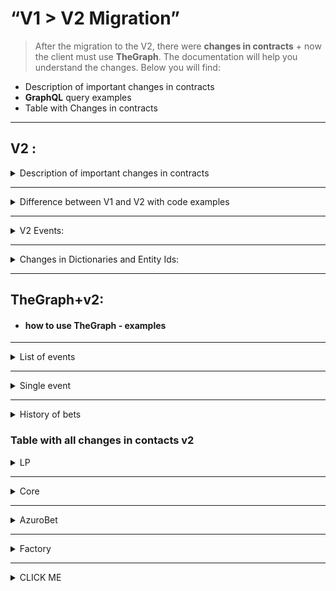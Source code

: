 # “V1 > V2 Migration”




> After the migration to the V2,
there were **changes in contracts** + now the client must use **TheGraph**.
The documentation will help you understand the changes.
Below you will find:
 - Description of important changes in contracts
 - **GraphQL** query examples
 - Table with Changes in contracts

_________________
## V2 :


<details><summary>Description of important changes in contracts</summary>
<p>
 
----------------
 
If in v1 we operated with events/conditions, then in v2, the "Game" entity appeared.
In v2, first of all we create a game, now the game contains information about time, league, country, team names, sport ID
  and now,
when the oracle receives information about the postponement of the game.
We no longer need to move many conditions inside separately, only needs to move one game.
conditions are now on the contract along with the games
 
-----------------
 
In v2, we can create multiple sets of contracts, without deploying a new set to different locations each time.
Now we can create new contracts from the Factory contract and connect them.
An LP is created at the factory, core and azuro bet connect to it

What for?

- We can set multiple LPs and one liquidity pool can have multiple core contracts.

Previously, bets could only be placed before the match. In v2, we plan to launch express bets immediately, life after the start of the game

Betting method changes
You still need to bet on the LP contract, if in v1 we pulled only the bet method "how much money do we need", "what outcome do we bet on",
minCoefficient of the bet

All these parameters remain, but a new one appears. Now you need to pass the address of the core contract to the bet v2. To understand on what contract it is delivered.
Now on the air conditioner the fields for obtaining a unique key are the address of the contract + the condition field.
 
-------------
Third difference

Before
Conditions were created and they could have several oracles.
When we created them, we said "This oracle can create a Condition with some of its internal ID in order to know which one to resolve later"
But if on the contract it was the very first Condition created, then it received the number 1. We always had two fields: ConditionId - 1,
  OracleConditionId - 10000, We stored a map on the contract and in order to get one from the other we made a map by the key oracle address + OracleConditionId,
  this is such and such an ordinary ConditionId
 
  This was so that several oracles could work with the same core and create different conditions.
  For example, so that they are responsible for different data providers and do not conflict on the same core.
 
  Now it is possible to deploy several cores within one LP. Or several LPs. we decided to abandon the multiple oracles. There may still be a few oracles, but
  It will be assumed that they always work with the same data set.
  That's why we left the map.
 
  Now:
  1. we create a game (with some kind of own id, which is in the data provider's database)
  2. In it, already on the core contract, we create a Condition with some kind of our own internal ID.
 
  Those. incremental IDs disappear, OracleGameID and OracleConditionID fields are sold, they are all called
GameID and ConditionID and they are all arbitrary, come from the provider's date


Method signature changes (see below)



</p>
</details>


________________________

<details><summary>Difference between V1 and V2 with code examples</summary>
<p>

#### V1:

--------------

- condition is created on Core **(oracleConditionId)

- bet is placed on LP **(by conditionId)

- conditioner shifts, cancelizes, resolves to Core **(oracleConditionId)

- the bet is redimed on LP **(by betId)


#### V2

--------------
##### **The game is created on LP **(oracleGameId)**

<details><summary>function: </summary>
<p>

 ```js
function **createGame**(
bytes32 ipfsHash, //detailed info about game stored in IPFS
uint64 startsAt //timestamp when the game starts
) external onlyOracle
```
</p>
</details>

<details><summary>event:</summary>
<p>

```js
event NewGame(uint256 indexed gameId, bytes32 ipfsHash, uint64 startsAt)
```
</p>
</details>


<details><summary>function: </summary>
<p>

 ```js
function **createCondition**(
    uint256 gameId,
    uint256 oracleConditionId,
    uint64[2] calldata odds,
    uint64[2] calldata outcomes,
    uint128 reinforcement,
    uint64 margin
) external override

```
>This function **creates new conditions and provide contract with initial odds, allowed outcomes and  condition date. 
</p>
</details>

<details><summary>event: </summary>
<p>

```js
event **ConditionCreated**(
    uint256 indexed gameId,
    uint256 indexed oracleConditionId,
    uint256 indexed conditionId
);
```
</p>
</details>

--------------
##### The game is shifted on LP **(by oracleGameId)**

<details><summary>function: </summary>
<p>

 ```js
function **shiftGame**(uint256 gameId, uint64 startsAt) external onlyOracle
```
>admin-oracle function **for changing game’s startsAt
</p>
</details>

<details><summary>event: </summary>
<p>

```js
event **GameShifted**(uint256 indexed gameId, uint64 newStart);
```
</p>
</details>

--------------
##### Bet is placed on LP(core address + conditionId), proxy call - event **is emitted on Core**


<details><summary>function **bet**:</summary>
<p>

 ```js
function **bet**(
    address core,
    uint128 amount,
    uint64 expiresAt,
    ICoreBase.BetData calldata data
) external
```
> function **to put bet, providing BetData

</p>
</details>


<details><summary>function **betFor**:</summary>
<p>

 ```js
function **betFor**(
    address bettor,
    address core,
    uint128 amount,
    uint64 expiresAt,
    ICoreBase.BetData calldata data
) external
```
> function to put bet for bettor

</p>
</details>

<details><summary>function **betNative**:</summary>
<p>

 ```js
function **betNative**(
    address core,
    uint64 expiresAt,
    ICoreBase.BetData calldata data
) external payable
```
>function **to put bet in native tokens

</p>
</details>

<details><summary>**(proxy call - event **is emitted on Core):</summary>
<p>

```js
function **putBet**(function **putBet**(
    address bettor,
    uint128 amount,
    BetData calldata data
) external override onlyLp
```
</p>
</details>

--------------
##### Condition iscanceled and resolved on Core **(oracleConditionId)


<details><summary>function **resolveCondition**:</summary>
<p>

 ```js
function **resolveCondition**(uint256 oracleConditionId, uint64 outcomeWin)
```
</p>
</details>

<details><summary>event:</summary>
<p>

```js
event **ConditionResolved**(
    uint256 indexed conditionId,
    uint8 state,
    uint64 outcomeWin,
    int128 lpProfit
);
```
</p>
</details>



<details><summary>function **cancelByMaintainer**:</summary>
<p>

 ```js
function **cancelByMaintainer**(uint256 conditionId) external onlyMaintainer
```
> admin-maintainer function **for canceling exact conditionID
> 
</p>
</details>

<details><summary>**stopCondition**:</summary>
<p>

 ```js
function **stopCondition**(uint256 conditionId, bool flag) external onlyMaintainer
```
> admin-maintainer function **for stop protocol receiving bets for exact conditionId, flag = true - stop bets for conditionId

</p>
</details>

<details><summary>function **cancelByOracle**:</summary>
<p>

 ```js
function **cancelByOracle**(uint256 oracleConditionId) external onlyOracle
```
> oracle function **for canceling exact oracleConditionId

</p>
</details>

--------------

##### The bet is redeamed on LP indicating Core **(core address + bet id)


<details><summary>function: </summary>
<p>

 ```js
LP.withdrawPayout(
        address core,
        uint256 tokenId,
        bool isNative
    )
```

```js
function withdrawPayout(address core, uint256 tokenId) external isCore(core)
```
>Function to withdraw bet's prize

```js
function withdrawPayoutNative(address core, uint256 tokenId) external isCore(core)
```
>Function to withdraw bet's prize in native tokens


</p>
</details>

</p>
</details>

------------------

<details><summary>V2 Events: </summary>
<p>

> Description of events issued by protocol contracts

### Fabric
#### Common events

```js
event NewPool(address lp);
```
> new pool added

#### Protocol settings changes events

```js
event CoreTypeUpdated(string coreType, address beaconCore);
```

### LP
#### Common events

```js
event BettorWin(address indexed bettor, uint256 tokenId, uint256 amount);
```

> BettorWin issued by withdrawPayout(), withdrawPayoutNative()

```js
event LiquidityAdded(
    address indexed account,
    uint48 indexed leaf,
    uint256 amount
);
```
> LiquidityAdded issued by addLiquidity(), addLiquidityNative()

```js
event LiquidityRemoved(
    address indexed account,
    uint48 indexed leaf,
    uint256 amount
);
```
> LiquidityRemoved issued by withdrawLiquidity(), withdrawLiquidityNative()

#### Protocol settings changes events
```js
event CoreUpdated(address indexed core, bool active);
event MaintainerUpdated(address indexed maintainer, bool active);
event OracleUpdated(address indexed oracle, bool active);
event AffiliateRewardChanged(uint64 newAffiliateFee);
event AffiliateRewarded(address indexed affiliate, uint256 amount);
event DaoRewardChanged(uint64 newDaoFee);
event MinDepoChanged(uint128 newMinDepo);
event OracleRewardChanged(uint64 newOracleFee);
event ReinforcementAbilityChanged(uint128 newReinforcementAbility);
event WithdrawTimeoutChanged(uint64 newWithdrawTimeout);
```


### Core
#### Bettor actions events

```js
event NewBet(
    address indexed bettor,
    address indexed affiliate,
    uint256 indexed conditionId,
    uint256 tokenId,
    uint64 outcomeId,
    uint128 amount,
    uint64 odds,
    uint128[2] funds
);
```
> NewBet issued by LP.bet(), LP.betNative(), LP.betFor()

#### Oracle actions events

```js
event ConditionCreated(
    uint256 indexed gameId,
    uint256 indexed oracleConditionId,
    uint256 indexed conditionId
);
```

> ConditionCreated issued by createCondition()

```js
event ConditionResolved(
    uint256 indexed conditionId,
    uint8 state,
    uint64 outcomeWin,
    int128 lpProfit
);
```
> ConditionResolved issued by resolveCondition(), cancelByOracle(), cancelByMaintainer()

```js
event ConditionStopped(uint256 indexed conditionId, bool flag);
```
> ConditionStopped issued by stopCondition()
</p>
</details>



------------------

<details><summary>Changes in Dictionaries and Entity Ids:</summary>
<p>
> The dictionaries have been updated. More details can be found at the link. Brief information in the table below
https://github.com/Azuro-protocol/dictionaries/tree/main/v2

| v1 | v2 |usage|
| ------ | ------ | -------|
|betTypeOdd|outcome||
|outcome|selection||
|param|points||
|sportType|sport||


> The entities Ids have been also updated. More details can be found at the link. Brief information in the table below https://github.com/Azuro-protocol/azuro-api-subgraph/blob/928c4867d775c56f012293dabc64ae8dc57f27fa/src/utils/schema.ts

| v1        | v2                                               |
| --------- | ------------------------------------------------ |
| game      | LP Address + \_ + gameId                         |
|           |                                                  |
| condition | Core Address + \_ + conditionId                  |
|           |                                                  |
| outcome   | Core Address + \_ + conditionId + \_ + outcomeId |
|           |                                                  |
| bet       | Core Address + \_ + betId                        |
|           |                                                  |
| freebet   | Freebet Address + \_ + freebetId                 |
|           |                                                  |
| LP NFT    | LP Address + \_ + NFT Id                         |
</p>
</details>

------------------

##  TheGraph+v2:
- #### how to use TheGraph - examples

------------------


<details><summary>List of events</summary>
<p>
request:

```
query Sports(
  $sportFilter: Sport_filter, $countryFilter: Country_filter, $leagueFilter: League_filter, $gameFilter: Game_filter, $conditionFilter: Condition_filter!,
  $gameOrderBy: Game_orderBy, $gameOrderDirection: OrderDirection
) {
  sports(where: $sportFilter) {
    id
    sportId
    slug
    name
    sporthub {
      id
    }
    countries(where: $countryFilter, orderBy: turnover, orderDirection: desc) {
      id
      slug
      name
      turnover
      leagues(where: $leagueFilter, orderBy: turnover, orderDirection: desc) {
        id
        name
        slug
        turnover
        games(where: $gameFilter, orderBy: $gameOrderBy, orderDirection: $gameOrderDirection) {
          ...Game
          conditions(where: $conditionFilter) {
            ...GameCondition
          }
        }
      }
    }
  }
}
```

fragment Game :

```
fragment Game on Game {
  id
  gameId
  oracleGameId
  slug
  title
  status
  sport {
    sportId
    slug
    sporthub {
      slug
    }
  }
  league {
    name
    slug
    country {
      name
      slug
    }
  }
  participants {
    image
    name
  }
  startsAt
  hasActiveConditions
  liquidityPool {
    address
  }
}
```

fragment GameCondition:

```
fragment GameCondition on Condition {
  id
  conditionId
  status
  outcomes {
    id
    outcomeId
  }
  core {
    address
    type
  }
}
```

sample parameters for requesting sports for top events:

```json
{
    "sportFilter": {
        "sporthub": "sports",
        "slug_in": [
            "football",
            "basketball",
            "tennis",
            "mma",
            "boxing"
        ]
    },
    "countryFilter": {
        "hasActiveLeagues": true
    },
    "leagueFilter": {
        "games_": {
            "startsAt_gt": "1671183624",
            "liquidityPool": "0xbd3e8643efcdddd033478f485eefcc68ad779af2"
        }
    },
    "gameFilter": {
        "startsAt_gt": "1671183624",
        "hasActiveConditions": true
    },
    "conditionFilter": {
        "core_": {
            "liquidityPool": "0xbd3e8643efcdddd033478f485eefcc68ad779af2"
        }
    },
    "gameOrderBy": "turnover",
    "gameOrderDirection": "desc"
}
```

if you need to query for a specific sport, then the __sportFilter__ has a specific __slug__ and the order is no longer by __turnover__ liquidity, but by __startsAt__ start time

```json
{
    "sportFilter": {
        "sporthub": "sports",
        "slug_in": [
            "football",
            "basketball",
            "tennis",
            "mma",
            "boxing"
        ],
        "slug": "football"
    },
    "countryFilter": {
        "hasActiveLeagues": true
    },
    "leagueFilter": {
        "games_": {
            "startsAt_gt": "1671183878",
            "liquidityPool": "0xbd3e8643efcdddd033478f485eefcc68ad779af2"
        }
    },
    "gameFilter": {
        "startsAt_gt": "1671183878",
        "hasActiveConditions": true
    },
    "conditionFilter": {
        "core_": {
            "liquidityPool": "0xbd3e8643efcdddd033478f485eefcc68ad779af2"
        }
    },
    "gameOrderBy": "startsAt",
    "gameOrderDirection": "asc"
}
```

if you need a specific league, then __country Filter__ add the country __slug__ and the league name in __leagueFilter.slug__

```json
{
    "sportFilter": {
        "sporthub": "sports",
        "slug_in": [
            "football",
            "basketball",
            "tennis",
            "mma",
            "boxing"
        ],
        "slug": "football"
    },
    "countryFilter": {
        "hasActiveLeagues": true,
        "slug": "england"
    },
    "leagueFilter": {
        "games_": {
            "startsAt_gt": "1671184050",
            "liquidityPool": "0xbd3e8643efcdddd033478f485eefcc68ad779af2"
        },
        "slug": "championship"
    },
    "gameFilter": {
        "startsAt_gt": "1671184050",
        "hasActiveConditions": true
    },
    "conditionFilter": {
        "core_": {
            "liquidityPool": "0xbd3e8643efcdddd033478f485eefcc68ad779af2"
        }
    },
    "gameOrderBy": "startsAt",
    "gameOrderDirection": "asc"
}
```

</p>
</details>

------------------

<details><summary>Single event</summary>
<p>

Request:
```
query Game($oracleGameId: BigInt) {
  games(where: {oracleGameId: $oracleGameId}) {
    ...Game
    conditions {
      ...GameCondition
    }
  }
}
```
fragment Game :

```
fragment Game on Game {
  id
  gameId
  oracleGameId
  slug
  title
  status
  sport {
    sportId
    slug
    sporthub {
      slug
    }
  }
  league {
    name
    slug
    country {
      name
      slug
    }
  }
  participants {
    image
    name
  }
  startsAt
  hasActiveConditions
  liquidityPool {
    address
  }
}
```

fragment GameCondition:

```
fragment GameCondition on Condition {
  id
  conditionId
  status
  outcomes {
    id
    outcomeId
  }
  core {
    address
    type
  }
}
```

parameters:

```json
{
    "oracleGameId": "1563997432"
}
```


</p>
</details>

------------------

<details><summary>History of bets</summary>

is formed from two requests to the graph, getting sports bets and toto

## Sports bets
<p>

Request:
```
query Bets($first: Int, $where: Bet_filter) {
  bets(first: $first, orderBy: createdBlockTimestamp, orderDirection: desc, where: $where) {
    ...CommonBet
  }
}
```

fragment CommonBet:
```
fragment CommonBet on Bet {
  id
  betId
  status
  amount
  odds
  outcome {
    id
    outcomeId
    condition {
      ...CommonBetCondition
    }
  }
  createdAt: createdBlockTimestamp
  potentialPayout
  isRedeemed
  freebet {
    contractAddress: freebetContractAddress
  }
  txHash: createdTxHash
  core {
    address
    liquidityPool {
      address
    }
  }
}
```

fragment CommonBetCondition 	:
```
fragment CommonBetCondition on Condition {
  id
  conditionId
  wonOutcome {
    outcomeId
  }
  game {
    ...Game
  }
}
```

fragment Game:
```
fragment Game on Game {
  id
  gameId
  oracleGameId
  slug
  title
  status
  sport {
    sportId
    slug
    sporthub {
      slug
    }
  }
  league {
    name
    slug
    country {
      name
      slug
    }
  }
  participants {
    image
    name
  }
  startsAt
  hasActiveConditions
  liquidityPool {
    address
  }
}
```

parameters:

```json
{
    "first": 500,
    "where": {
        "actor": "0x78a9d33b78d22cc64f9bc1cf3352ac094e50c0a9"
    }
}
```



## Toto

Request:

```
query Bets($first: Int, $where: Bet_filter) {
  bets(first: $first, orderBy: createdAt, where: $where) {
    ...TotoBet
  }
}
```

fragment TotoBet:

```
fragment TotoBet on Bet {
  betId: tokenId
  outcome {
    id
    name
    outcomeId
  }
  amount
  createdAt
  owner
  txHash
  isRedeemed
  game: condition {
    ...TotoBetCondition
  }
}
```
fragment TotoBetCondition:
```
fragment TotoBetCondition on Condition {
  gameId: conditionId
  categoryName
  categorySlug
  icon
  field1
  field2
  condition
  startDate: gameStartsAt
  betsEndsAt: bettingEndsAt
  expiresAt
  opponent1 {
    image
    name
  }
  opponent2 {
    image
    name
  }
  totalPoolOutcome1
  totalPoolOutcome2
  totalPool
  winOutcomeId
  isCanceled
}
```

Parameters:
```json
{
    "first": 500,
    "where": {
        "actor": "0x78a9d33b78d22cc64f9bc1cf3352ac094e50c0a9"
    }
}
```

</p>

</details>

### Table with all changes in contacts v2
<details><summary>LP</summary>
<p>

### functions
| V1                                                                                                                                                            | V2                                                                                                                                                     |
| ------------------------------------------------------------------------------------------------------------------------------------------------------------- | ------------------------------------------------------------------------------------------------------------------------------------------------------ |
| function **changeCore**(address newCore) external override onlyOwner                                                                                              |                                                                                                                                                        |
| function **changeOracleReward**(uint128 newOracleFee) external onlyOwner                                                                                          |                                                                                                                                                        |
| function **changeDaoReward**(uint128 newDaoFee) external onlyOwner                                                                                                |                                                                                                                                                        |
| function **changeAzuroBet**(address newAzuroBet) external onlyOwner                                                                                               |                                                                                                                                                        |
| function **changeMinDepo**(uint128 newMinDepo) external onlyOwner                                                                                                 | function **changeMinDepo**(uint128 newMinDepo) external onlyOwner                                                                                          |
| function **changeReinforcementAbility**(uint128 newReinforcementAbility) external onlyOwner                                                                       | function **changeReinforcementAbility**(uint64 newReinforcementAbility) external onlyOwner                                                                 |
| function **changeWithdrawTimeout**(uint64 newWithdrawTimeout) external onlyOwner                                                                                  | function **changeWithdrawTimeout**(uint64 newWithdrawTimeout) external onlyOwner                                                                           |
| function **changeClaimTimeout**(uint64 newClaimTimeout) external onlyOwner                                                                                        | function **changeClaimTimeout**(uint64 newClaimTimeout) external onlyOwner                                                                                 |
| function **addLiquidity**(uint128 amount) external                                                                                                                | function **addLiquidity**(uint128 amount) external                                                                                                         |
| function **addLiquidityNative**() external                                                                                                                        | function **addLiquidityNative**() external                                                                                                                 |
| function **withdrawLiquidity**(uint48 depNum, uint40 percent) external                                                                                            | function **withdrawLiquidity**( uint48 depNum, uint40 percent, bool isNative ) external                                                                    |
| function **withdrawLiquidityNative**(uint48 depNum, uint40 percent)                                                                                               |                                                                                                                                                        |
| function **viewPayout**(uint256 tokenId) external view override returns (bool, uint128)                                                                           | function **viewPayout**(address core, uint256 tokenId) external view isCore**(core) returns (uint128 payout)                                                 |
| function **withdrawPayout**(uint256 tokenId) external                                                                                                             | function **withdrawPayout**( address core, uint256 tokenId, bool isNative ) external override isCore**(core)                                                 |
| function **withdrawPayoutNative**(uint256 tokenId) external                                                                                                       |                                                                                                                                                        |
| function **claimDaoReward**() external                                                                                                                            |                                                                                                                                                        |
| function **betFor**( address bettor, uint256 conditionId, uint128 amount, uint64 outcomeId, uint64 deadline, uint64 minOdds ) external override returns (uint256) | function **betFor**( address bettor, address core, uint128 amount, uint64 expiresAt, ICoreBase.BetData calldata data ) external override returns (uint256) |
| function **bet**( uint256 conditionId, uint128 amount, uint64 outcomeId, uint64 deadline, uint64 minOdds ) external override returns (uint256)                    | function **bet**( address core, uint128 amount, uint64 expiresAt, ICoreBase.BetData calldata data ) external override returns (uint256)                    |
| function **bet**( address core, uint128 amount, uint64 expiresAt, ICoreBase.BetData calldata data ) external override returns (uint256)                           | function **bet**( address core, uint128 amount, uint64 expiresAt, ICoreBase.BetData calldata data ) external override returns (uint256)                    |
| function **getReserve**() external view override returns (uint128 reserve)                                                                                        | function **getReserve**() public view override returns (uint128 reserve)                                                                                   |
| function **getPossibilityOfReinforcement**(uint128 reinforcementAmount) external view override returns (bool status)                                              |
| function **getLeaf**() external view override returns (uint48 leaf)                                                                                               | function **getLeaf**() external view override returns (uint48 leaf)                                                                                        |
|                                                                                                                                                               | function **changeFee**(FeeType feeType, uint64 newFee) external onlyOwner                                                                                  |
|                                                                                                                                                               | function **changeFee**(FeeType feeType, uint64 newFee) external onlyOwner                                                                                  |
|                                                                                                                                                               | function **updateRole**( address actor, uint8 role, bool active ) external onlyOwner                                                                       |
|                                                                                                                                                               | function **cancelGame**(uint256 oracleGameId) external onlyRole**(0)                                                                                         |
|                                                                                                                                                               | function **createGame**( uint256 oracleGameId, bytes32 ipfsHash, uint64 startsAt ) external onlyRole**(0)                                                    |
|                                                                                                                                                               | function **shiftGame**(uint256 oracleGameId, uint64 startsAt) external onlyRole**(0)                                                                         |
|                                                                                                                                                               | function **claimReward**() external                                                                                                                        |
|                                                                                                                                                               | function **getGameInfo**(uint256 gameId) external view override returns (uint64, bool)                                                                     |
|                                                                                                                                                               | function **isGameCanceled**(uint256 gameId) external view override returns (bool)                                                                          |
|                                                                                                                                                               | function **updateCore**(address core, bool active) external onlyOwner isCore**(core)                                                                         |
|                                                                                                                                                               | function **updateCore**(address core, bool active) external onlyOwner isCore**(core)                                                                         |
### events

| V1                                                                                                                                                                      | V2                                                                                                       |
| ----------------------------------------------------------------------------------------------------------------------------------------------------------------------- | -------------------------------------------------------------------------------------------------------- |
| event **NewBet**( address indexed owner, uint256 indexed betId, uint256 indexed conditionId, uint64 outcomeId, uint128 amount, uint256 odds, uint128 fund1, uint128 fund2); |
| event **BetterWin**(address indexed better, uint256 tokenId, uint256 amount);                                                                                               | event **BettorWin**( address indexed core, address indexed bettor, uint256 tokenId, uint256 amount);         |
| event **LiquidityAdded**(address indexed account, uint256 amount, uint48 leaf);                                                                                             | event **LiquidityAdded**( address indexed account, uint48 indexed leaf, uint256 amount);                     |
| event **LiquidityAdded**( address indexed account, uint48 indexed leaf, uint256 amount);                                                                                    | event **LiquidityRemoved**( address indexed account, uint48 indexed leaf, uint256 amount);                   |
| event **LiquidityRequested**( address indexed requestWallet, uint256 requestedValueLp);                                                                                     |
| event **OracleRewardChanged**(uint128 newOracleFee);                                                                                                                        |                                                                                                          |
| event **DaoRewardChanged**(uint128 newDaoFee);                                                                                                                              |                                                                                                          |
| event **AzuroBetChanged**(address newAzuroBet);                                                                                                                             |                                                                                                          |
| event **PeriodChanged**(uint64 newPeriod);                                                                                                                                  | event **MinDepoChanged**(uint128 newMinDepo);                                                                |
| event **MinDepoChanged**(uint128 newMinDepo);                                                                                                                               |                                                                                                          |
| event **WithdrawTimeoutChanged**(uint64 newWithdrawTimeout);                                                                                                                | event **WithdrawTimeoutChanged**(uint64 newWithdrawTimeout);                                                 |
| event **ClaimTimeoutChanged**(uint64 newClaimTimeout);                                                                                                                      | event **ClaimTimeoutChanged**(uint64 newClaimTimeout);                                                       |
| event **ReinforcementAbilityChanged**(uint128 newReinforcementAbility);                                                                                                     | event **ReinforcementAbilityChanged**(uint128 newReinforcementAbility);                                      |
| event **coreChanged**(address newCore);                                                                                                                                     |                                                                                                          |
|                                                                                                                                                                         | event **CoreUpdated**(address indexed core, bool active);                                                    |
|                                                                                                                                                                         | event **RoleUpdated**(address indexed actor, uint8 role, bool active);                                       |
|                                                                                                                                                                         | event **AffiliateRewarded**(address indexed affiliate, uint256 amount);                                      |
|                                                                                                                                                                         | event **FeeChanged**(FeeType feeType, uint64 fee);                                                           |
|                                                                                                                                                                         | event **GameCanceled**(uint256 indexed gameId);                                                              |
|                                                                                                                                                                         | event **GameShifted**(uint256 indexed gameId, uint64 newStart);                                              |
|                                                                                                                                                                         | event **NewGame**( uint256 indexed oracleGameId, uint256 indexed gameId, bytes32 ipfsHash, uint64 startsAt); |


</p>
</details>

_________________

<details><summary>Core</summary>
<p>

### functions
| V1                                                                                                                                                                                       | V2                                                                                                                                                                             |
| ---------------------------------------------------------------------------------------------------------------------------------------------------------------------------------------- | ------------------------------------------------------------------------------------------------------------------------------------------------------------------------------ |
| function **createCondition**( uint256 oracleCondId, uint128 scopeId, uint64\[2\] memory odds, uint64\[2\] memory outcomes, uint64 timestamp, bytes32 ipfsHash ) external override onlyOracle | function **createCondition**( uint256 gameId, uint256 oracleConditionId, uint64\[2\] calldata odds, uint64\[2\] calldata outcomes, uint128 reinforcement, uint64 margin ) external |
| function **createCondition**( uint256 oracleCondId, uint128 scopeId, uint64\[2\] memory odds, uint64\[2\] memory outcomes, uint64 timestamp, bytes32 ipfsHash ) external override onlyOracle | function **resolveCondition**(uint256 oracleConditionId, uint64 outcomeWin) external                                                                                               |
| function **setLp**(address lp) external override onlyOwner                                                                                                                                   |                                                                                                                                                                                |
| function **setOracle**(address oracle) external onlyOwner                                                                                                                                    |                                                                                                                                                                                |
| function **renounceOracle**(address oracle) external onlyOwner                                                                                                                               |                                                                                                                                                                                |
| function **addMaintainer**(address maintainer, bool active) external onlyOwner                                                                                                               |                                                                                                                                                                                |
| function **cancelByOracle**(uint256 oracleCondId) external onlyOracle                                                                                                                        | function **cancelByOracle**(uint256 oracleConditionId) external onlyOracle                                                                                                         |
| function **cancelByMaintainer**(uint256 conditionId) external onlyMaintainer                                                                                                                 | function **cancelByMaintainer**(uint256 conditionId) external onlyMaintainer                                                                                                       |
| function **shift**(uint256 oracleCondId, uint64 newTimestamp) external onlyOracle                                                                                                            |
| function **claimOracleReward**() external onlyOracle                                                                                                                                         |                                                                                                                                                                                |
| function **changeMaxBanksRatio**(uint64 newRatio) external onlyMaintainer                                                                                                                    |                                                                                                                                                                                |
| function **updateReinforcements**(uint128\[\] memory data) external onlyMaintainer                                                                                                           |
| function **changeDefaultReinforcement**(uint128 reinforcement) external onlyMaintainer                                                                                                       |
| function **updateMargins**(uint128\[\] memory data) external onlyMaintainer                                                                                                                  |                                                                                                                                                                                |
| function **changeDefaultMargin**(uint128 margin) external onlyMaintainer                                                                                                                     |                                                                                                                                                                                |
| function **stopAllConditions**(bool flag) external onlyMaintainer                                                                                                                            |                                                                                                                                                                                |
| function **stopCondition**(uint256 conditionId, bool flag) external onlyMaintainer                                                                                                           | function **stopCondition**(uint256 conditionId, bool flag) external onlyMaintainer                                                                                                 |
| function **getCondition**(uint256 conditionId) external view returns (Condition memory)                                                                                                      | function **getCondition**(uint256 conditionId) external view returns (Condition memory)                                                                                            |
| function **getConditionFunds**(uint256 conditionId) external view returns (uint128\[2\] memory fundBank)                                                                                     |
| function **getConditionReinforcement**(uint256 conditionId) external view returns (uint128 reinforcement)                                                                                    |
| function **getBetInfo**(uint256 betId) external view override returns ( uint128 amount, uint64 odds, uint64 createdAt)                                                                       |
| function **isOracle**(address oracle) external view override returns (bool)                                                                                                                  |
| function **getReinforcement**(uint64 outcomeId) public view returns (uint128)                                                                                                                |
| function **getReinforcement**(uint64 outcomeId) public view returns (uint128)                                                                                                                |
|                                                                                                                                                                                          |                                                                                                                                                                                |
|                                                                                                                                                                                          |                                                                                                                                                                                |
| function **viewPayout**(uint256 tokenId) public view override returns (bool success, uint128 amount)                                                                                         | function **viewPayout**(address account, uint256 tokenId) public view virtual returns (bool, uint128)                                                                              |
| function **calculateOdds**( uint256 conditionId, uint128 amount, uint64 outcome ) public view returns (uint64 odds)                                                                          | function **calcOdds**( uint256 conditionId, uint128 amount, uint64 outcome ) external view override returns (uint64 odds)                                                          |
| function **calcOdds**( uint256 conditionId, uint128 amount, uint64 outcome ) external view override returns (uint64 odds)                                                                    |
|                                                                                                                                                                                          | function **calcOdds**( uint256 conditionId, uint128 amount, uint64 outcome ) external view override returns (uint64 odds)                                                          |
|                                                                                                                                                                                          | function **getTokenInfo**(uint256 tokenId) external view returns (Condition memory, uint256)                                                                                       |
|                                                                                                                                                                                          | function **getTokenInfo**(uint256 tokenId) external view returns (Condition memory, uint256)                                                                                       |
### events

| V1                                                                                                         | V2                                                                                                               |
| ---------------------------------------------------------------------------------------------------------- | ---------------------------------------------------------------------------------------------------------------- |
| event ConditionCreated( uint256 indexed oracleConditionId, uint256 indexed conditionId, uint64 timestamp); | event ConditionCreated( uint256 indexed gameId, uint256 indexed oracleConditionId, uint256 indexed conditionId); |
| event ConditionCreated( uint256 indexed oracleConditionId, uint256 indexed conditionId, uint64 timestamp); | event ConditionResolved( uint256 indexed conditionId, uint8 state, uint64 outcomeWin, int128 lpProfit);          |
| event LpChanged(address indexed newLp);                                                                    |                                                                                                                  |
| event MaxBanksRatioChanged(uint64 newRatio);                                                               |                                                                                                                  |
| event MaintainerUpdated(address indexed maintainer, bool active);                                          |                                                                                                                  |
| event OracleAdded(address indexed newOracle);                                                              |                                                                                                                  |
| event OracleRenounced(address indexed oracle);                                                             |                                                                                                                  |
| event AllConditionsStopped(bool flag);                                                                     |                                                                                                                  |
| event ConditionStopped(uint256 indexed conditionId, bool flag);                                            | event ConditionStopped(uint256 indexed conditionId, bool flag);                                                  |
| event ConditionCreated( uint256 indexed oracleConditionId, uint256 indexed conditionId, uint64 timestamp); |
|                                                                                                            | event OddsChanged(uint256 indexed conditionId, uint64\[2\] newOdds);                                             |
|                                                                                                            | event OddsChanged(uint256 indexed conditionId, uint64\[2\] newOdds);                                             |




</p>
</details>

______________________________________

<details><summary>AzuroBet</summary>
<p>
### functions 
| V1 (ERC721)                                                                                            | V2 (ERC1155)                                                                                                                     |
| ------------------------------------------------------------------------------------------------------ | -------------------------------------------------------------------------------------------------------------------------------- |
| function burn(uint256 tokenId) external                                                                | function tokensOfOwner(address owner\_) external view returns (uint256\[\] memory ids)                                           |
| function burn(uint256 tokenId) external                                                                |                                                                                                                                  |
| function mint(address account, address core) external                                                  |                                                                                                                                  |
| function setBaseURI(string calldata uri) external                                                      | function setURI(string memory newUri) external                                                                                   |
| function setLp(address lp) external                                                                    |                                                                                                                                  |
| function getCoreByToken(uint256 tokenId) external view override returns (address core)                 |
|                                                                                                        | function setURI(string memory newUri) external                                                                                   |
|                                                                                                        | function setURI(string memory newUri) external                                                                                   |
|                                                                                                        | function setURI(string memory newUri) external                                                                                   |
|                                                                                                        | function balanceOfBatch(address\[\] memory accounts, uint256\[\] memory ids) external view override returns (uint256\[\] memory) |
|                                                                                                        | function balancePayoutOf(address account, uint256 id) external view override returns (uint256)                                   |
| function tokenOfOwnerByIndex(address owner, uint256 index) public view override returns (uint256)      | function balancePayoutOf(address account, uint256 id) external view override returns (uint256)                                   |
|                                                                                                        | function tokenOfOwnerByIndex(address owner, uint256 index) public view override returns (uint256)                                |
|                                                                                                        | function balanceOf(address account, uint256 id) public view override returns (uint256)                                           |
|                                                                                                        | function isApprovedForAll(address account, address operator) public view override returns (bool)                                 |
| function ownerOf(uint256 tokenId) public view override(ERC721Upgradeable, IAzuroBet) returns (address) |

### events

| V1                           | V2 |
| ---------------------------- | -- |
| event LpChanged(address lp); |    |

</p>
</details>

__________________________________________________________

<details><summary>Factory</summary>
<p>
### function
| V1 | V2                                                                                                                                          |
| -- | ------------------------------------------------------------------------------------------------------------------------------------------- |
|    | function updateCoreType(string calldata coreType, address beaconCore) external onlyOwner                                                    |
|    | function createPool(address token, uint64 daoFee, uint64 oracleFee, uint64 affiliateFee, string calldata coreType, address oracle) external |
|    | function plugCore(address lpAddress, string calldata coreType) external                                                                     |

### events

| V1 | V2                                                         |
| -- | ---------------------------------------------------------- |
|    | event CoreTypeUpdated(string coreType, address beaconCore) |
|    | event NewCore(address lp, address core, string coreType);  |
|    | event NewPool(address lp, address core, string coreType);  |

</p>
</details>

_______________________________

<details><summary>CLICK ME</summary>
<p>

</p>
</details>


